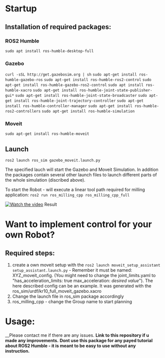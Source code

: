 # Startup

## Installation of required packages:

### ROS2 Humble
`sudo apt install ros-humble-desktop-full`
### Gazebo
`curl -sSL http://get.gazebosim.org | sh`
`sudo apt-get install ros-humble-gazebo-ros`
`sudo apt-get install ros-humble-ros2-control`
`sudo apt-get install ros-humble-gazebo-ros2-control`
`sudo apt install ros-humble-xacro`
`sudo apt-get install ros-humble-joint-state-publisher-gui*`
`sudo apt-get install ros-humble-joint-state-broadcaster`
`sudo apt-get install ros-humble-joint-trajectory-controller`
`sudo apt-get install ros-humble-controller-manager`
`sudo apt-get install ros-humble-ros2-controllers`
`sudo apt-get install ros-humble-simulation`

### Moveit
`sudo apt-get install ros-humble-moveit`

## Launch 
`ros2 launch ros_sim gazebo_moveit.launch.py`

The specified lauch will start the Gazebo and Moveit Simulation.
In addition the packages contain several other launch files to launch different parts of the whole simulation (discribed above).

To start the Robot - will execute a linear tool path required for milling application:
`ros2 run ros_milling_cpp ros_milling_cpp_full`

[![Watch the video](https://img.youtube.com/vi/hVgP-JQOac8/hqdefault.jpg)](https://youtu.be/hVgP-JQOac8)
Result

# Want to implement control for your own Robot?
## Required steps:
1. create a own moveit setup with the `ros2 launch moveit_setup_assistant setup_assistant.launch.py` - Remember it must be named: XYZ_moveit_config. (You might need to change the joint_limits.yaml to "has_acceleration_limits: true max_acceleration: *desired value*"). The here described config can be an example. It was generated with the ros_sim/urdf/kr10_full_moveit_gazebo.xacro
3. Change the launch file in ros_sim package accordingly
4. ros_milling_cpp - change the Group name to start planning

# Usage:
__Please contact me if there are any issues.
__Link to this repository if u made any improvements.__
__Dont use this package for any payed tutorial about ROS2 Humble - it is meant to be easy to use without any instruction.__
